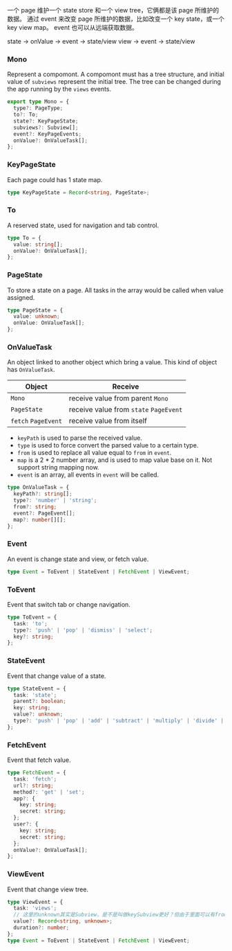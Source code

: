 一个 page 维护一个 state store 和一个 view tree，它俩都是该 page 所维护的数据。
通过 event 来改变 page 所维护的数据，比如改变一个 key state，或一个 key view map。
event 也可以从远端获取数据。

state -> onValue -> event -> state/view
view -> event -> state/view


### Mono

Represent a compomont. A compomont must has a tree structure, and initial value of `subviews` represent the initial tree. The tree can be changed during the app running by the `views` events.

```typescript
export type Mono = {
  type?: PageType;
  to?: To;
  state?: KeyPageState;
  subviews?: Subview[];
  event?: KeyPageEvents;
  onValue?: OnValueTask[];
};
```


### KeyPageState

Each page could has 1 state map.

```ts
type KeyPageState = Record<string, PageState>;
```


### To

A reserved state, used for navigation and tab control.

```ts
type To = {
  value: string[];
  onValue?: OnValueTask[];
};
```


### PageState

To store a state on a page. All tasks in the array would be called when value assigned.

```ts
type PageState = {
  value: unknown;
  onValue: OnValueTask[];
};
```


### OnValueTask

An object linked to another object which bring a value. This kind of object has `OnValueTask`.

|Object|Receive|
|-|-|
|`Mono`|receive value from parent `Mono`|
|`PageState`|receive value from `state` `PageEvent`|
|`fetch` `PageEvent`|receive value from itself|

- `keyPath` is used to parse the received value.
- `type` is used to force convert the parsed value to a certain type.
- `from` is used to replace all value equal to `from` in `event`.
- `map` is a 2 * 2 number array, and is used to map value base on it. Not support string mapping now.
- `event` is an array, all events in `event` will be called.

```ts
type OnValueTask = {
  keyPath?: string[];
  type?: 'number' | 'string';
  from?: string;
  event?: PageEvent[];
  map?: number[][];
};
```


### Event

An event is change state and view, or fetch value.

```ts
type Event = ToEvent | StateEvent | FetchEvent | ViewEvent;
```


### ToEvent

Event that switch tab or change navigation.

```ts
type ToEvent = {
  task: 'to';
  type?: 'push' | 'pop' | 'dismiss' | 'select';
  key?: string;
};
```


### StateEvent

Event that change value of a state.

```ts
type StateEvent = {
  task: 'state';
  parent?: boolean;
  key: string;
  value?: unknown;
  type?: 'push' | 'pop' | 'add' | 'subtract' | 'multiply' | 'divide' | 'mod';
};
```


### FetchEvent

Event that fetch value.

```ts
type FetchEvent = {
  task: 'fetch';
  url?: string;
  method?: 'get' | 'set';
  app?: {
    key: string;
    secret: string;
  };
  user?: {
    key: string;
    secret: string;
  };
  onValue?: OnValueTask[];
};
```


### ViewEvent

Event that change view tree.

```ts
type ViewEvent = {
  task: 'views';
  // 这里的unknown其实是Subview，是不是叫做keySubview更好？但由于里面可以有from，没法直接写Subview
  value?: Record<string, unknown>;
  duration?: number;
};
type Event = ToEvent | StateEvent | FetchEvent | ViewEvent;
```
